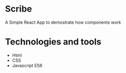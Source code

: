 # Scribe
A Simple React App to demostrate how components work 

# Technologies and tools

* Html
* CSS 
* Javascript ES6

